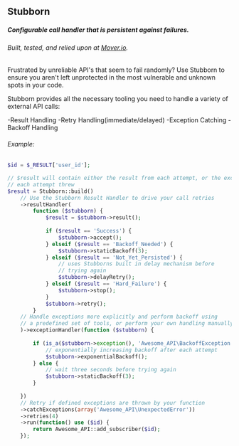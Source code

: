 ## Stubborn

##### Configurable call handler that is persistent against failures.
###### Built, tested, and relied upon at [Mover.io](https://mover.io).

Frustrated by unreliable API's that seem to fail randomly?
Use Stubborn to ensure you aren't left unprotected in the most vulnerable and unknown spots in your code.

Stubborn provides all the necessary tooling you need to handle a variety of external API calls:

-Result Handling
-Retry Handling(immediate/delayed)
-Exception Catching
-Backoff Handling

###### Example:

```php
$id = $_RESULT['user_id'];

// $result will contain either the result from each attempt, or the exception
// each attempt threw
$result = Stubborn::build()
    // Use the Stubborn Result Handler to drive your call retries
    ->resultHandler(
        function ($stubborn) {
            $result = $stubborn->result();
            
            if ($result == 'Success') {
                $stubborn->accept();
            } elseif ($result == 'Backoff_Needed') {
                $stubborn->staticBackoff(3);
            } elseif ($result == 'Not_Yet_Persisted') {
                // uses Stubborns built in delay mechanism before
                // trying again
                $stubborn->delayRetry();
            } elseif ($result == 'Hard_Failure') {
                $stubborn->stop();
            }
            $stubborn->retry();
        }
    // Handle exceptions more explicitly and perform backoff using
    // a predefined set of tools, or perform your own handling manually
    )->exceptionHandler(function ($stubborn) {
    
        if (is_a($stubborn->exception(), 'Awesome_API\BackoffException')) {
            // exponentially increasing backoff after each attempt
            $stubborn->exponentialBackoff();
        } else {
            // wait three seconds before trying again
            $stubborn->staticBackoff(3);
        }
        
    })
    // Retry if defined exceptions are thrown by your function
    ->catchExceptions(array('Awesome_API\UnexpectedError'))
    ->retries(4)
    ->run(function() use ($id) {
        return Awesome_API::add_subscriber($id); 
    });
```
